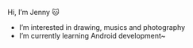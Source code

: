 Hi, I’m Jenny 🐱
- I’m interested in drawing, musics and photography
- I’m currently learning Android development~

<!---
Jenny-jw/Jenny-jw is a ✨ special ✨ repository because its `README.md` (this file) appears on your GitHub profile.
You can click the Preview link to take a look at your changes.
--->
